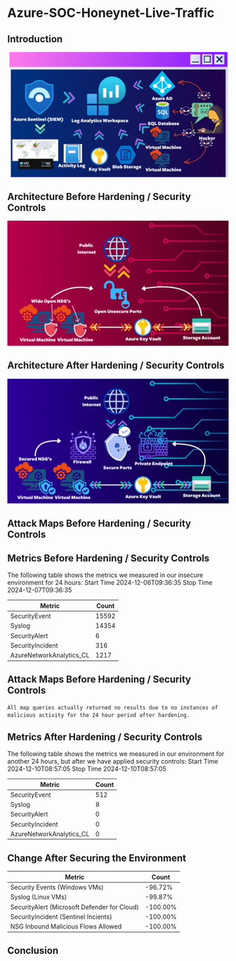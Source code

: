 # Azure-SOC-Honeynet-Live-Traffic


## Introduction
![image alt](https://github.com/richurross/Azure-SOC-Honeynet-Live-Traffic-/blob/3a87e787047bd4e10c6d9ea0718f6f7e2da9bc94/1.gif)


## Architecture Before Hardening / Security Controls
![image alt](https://github.com/richurross/Azure-SOC-Honeynet-Live-Traffic-/blob/3a87e787047bd4e10c6d9ea0718f6f7e2da9bc94/2.gif)

## Architecture After Hardening / Security Controls
![image alt](https://github.com/richurross/Azure-SOC-Honeynet-Live-Traffic-/blob/3a87e787047bd4e10c6d9ea0718f6f7e2da9bc94/3.gif)


## Attack Maps Before Hardening / Security Controls

## Metrics Before Hardening / Security Controls

The following table shows the metrics we measured in our insecure environment for 24 hours:
Start Time 2024-12-06T09:36:35
Stop Time 2024-12-07T09:36:35

| Metric                   | Count
| ------------------------ | -----
| SecurityEvent            | 15592
| Syslog                   | 14354
| SecurityAlert            | 6
| SecurityIncident         | 316
| AzureNetworkAnalytics_CL | 1217

## Attack Maps Before Hardening / Security Controls

```All map queries actually returned no results due to no instances of malicious activity for the 24 hour period after hardening.```

## Metrics After Hardening / Security Controls

The following table shows the metrics we measured in our environment for another 24 hours, but after we have applied security controls:
Start Time 2024-12-10T08:57:05
Stop Time	2024-12-10T08:57:05

| Metric                   | Count
| ------------------------ | -----
| SecurityEvent            | 512
| Syslog                   | 8
| SecurityAlert            | 0
| SecurityIncident         | 0
| AzureNetworkAnalytics_CL | 0

## Change After Securing the Environment

| Metric                   | Count
| ------------------------ | -----
| Security Events (Windows VMs)            | -96.72%
| Syslog (Linux VMs)                   | -99.87%
| SecurityAlert (Microsoft Defender for Cloud)            | -100.00%
| SecurityIncident (Sentinel Incients)       | -100.00%
| NSG Inbound Malicious Flows Allowed | -100.00%

## Conclusion

